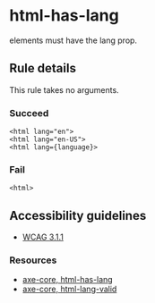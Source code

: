 html-has-lang
=============

elements must have the lang prop.

Rule details
------------

This rule takes no arguments.

### Succeed

    <html lang="en">
    <html lang="en-US">
    <html lang={language}>

### Fail

    <html>

Accessibility guidelines
------------------------

-   [WCAG 3.1.1](https://www.w3.org/WAI/WCAG21/Understanding/language-of-page)

### Resources

-   [axe-core, html-has-lang](https://dequeuniversity.com/rules/axe/3.2/html-has-lang)
-   [axe-core, html-lang-valid](https://dequeuniversity.com/rules/axe/3.2/html-lang-valid)
